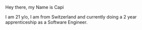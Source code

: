 Hey there, my Name is Capi

I am 21 y/o, I am from Switzerland and currently doing a 2 year apprenticeship as a Software Engineer.

